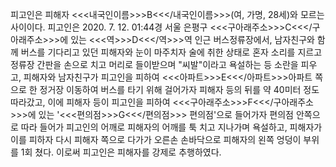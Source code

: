 피고인은 피해자 <<<내국인이름>>>B<<</내국인이름>>>(여, 가명, 28세)와 모르는 사이이다.
피고인은 2020. 7. 12. 01:44경 서울 은평구 <<<구아래주소>>>C<<</구아래주소>>>에 있는 <<<역>>>D<<</역>>>역 인근 버스정류장에서, 남자친구와 함께 버스를 기다리고 있던 피해자와 눈이 마주치자 술에 취한 상태로 혼자 소리를 지르고 정류장 간판을 손으로 치고 머리로 들이받으며 "씨발"이라고 욕설하는 등 소란을 피우고, 피해자와 남자친구가 피고인을 피하여 <<<아파트>>>E<<</아파트>>>아파트 쪽으로 한 정거장 이동하여 버스를 타기 위해 걸어가자 피해자 등의 뒤를 약 40미터 정도 따라갔고, 이에 피해자 등이 피고인을 피하여 <<<구아래주소>>>F<<</구아래주소>>>에 있는 '<<<편의점>>>G<<</편의점>>> 편의점'으로 들어가자 편의점 안쪽으로 따라 들어가 피고인의 어깨로 피해자의 어깨를 툭 치고 지나가며 욕설하고, 피해자가 이를 피하자 다시 피해자 쪽으로 다가가 오른손 손바닥으로 피해자의 왼쪽 엉덩이 부위를 1회 쳤다.
이로써 피고인은 피해자를 강제로 추행하였다.